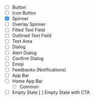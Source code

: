 - [ ] Button
- [ ] Icon Button
- [x] Spinner
- [ ] Overlay Spinner
- [ ] Filled Text Field
- [ ] Outlined Text Field
- [ ] Text Area
- [ ] Dialog
- [ ] Alert Dialog
- [ ] Confirm Dialog
- [ ] Emoji
- [ ] Feedbacks (Notifications)
- [ ] App Bar
- [ ] Home App Bar
  - [ ] Common
- [ ] Empty State
[ ] Empty State with CTA